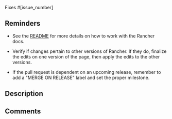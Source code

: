 <!--
Check the Rancher docs issues to see if there is an existing issue for this pull request. If there is, enter the issue number below.
-->

Fixes #[issue_number]

## Reminders

- See the [README](../README.md) for more details on how to work with the Rancher docs.

- Verify if changes pertain to other versions of Rancher. If they do, finalize the edits on one version of the page, then apply the edits to the other versions.

- If the pull request is dependent on an upcoming release, remember to add a "MERGE ON RELEASE" label and set the proper milestone.

## Description

<!--
- What is the goal of this pull request? 
- What did you change? 
- Are there any other pull requests, tickets, or issues associated with this pull request?
-->

## Comments

<!--
Any additional notes a reviewer should know before we review.
-->
